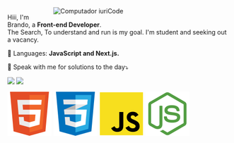 <img src="https://raw.githubusercontent.com/MicaelliMedeiros/micaellimedeiros/master/image/computer-illustration.png" min-width="400px" max-width="400px" width="400px" align="right" alt="Computador iuriCode">

<p align="left"> 
  Hiii, I'm Brando, a <strong>Front-end Developer</strong>.<br>
  The Search, To understand and run is my goal. I'm student and seeking out a vacancy.
</p>

<p align="left">
  🦄 Languages: <strong>JavaScript and Next.js.</strong>
</p>

<p align="left">
  💌 Speak with me for solutions to the day⤵️
</p>

<p align="left">
  <a href="brandorocha00@gmail.com" alt="Gmail">
  <img src="https://img.shields.io/badge/-Gmail-FF0000?style=flat-square&labelColor=FF0000&logo=gmail&logoColor=white&link=LINK-DO-SEU-EMAIL" /></a>

  <a href="https://www.linkedin.com/in/hildebrando-mendes-ferreira-rocha" alt="Linkedin">
  <img src="https://img.shields.io/badge/-Linkedin-0e76a8?style=flat-square&logo=Linkedin&logoColor=white&link=LINK-DO-SEU-LINKEDIN" /></a>
</p>  

<img src="assets/html.svg" alt="" />
<img src="assets/css.svg" alt="" />
<img src="assets/js.svg" alt="" />
<img src="assets/node.svg" alt=""  />
